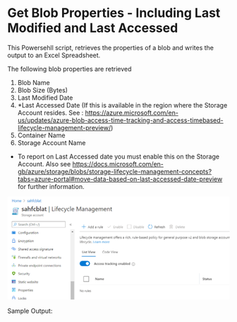 # Get Blob Properties - Including Last Modified and Last Accessed

This Powersehll script, retrieves the properties of a blob and writes the output to an Excel Spreadsheet. 

The following blob properties are retrieved 

1) Blob Name
2) Blob Size (Bytes)
3) Last Modified Date
4) *Last Accessed Date (If this is available in the region where the Storage Account resides.  See : https://azure.microsoft.com/en-us/updates/azure-blob-access-time-tracking-and-access-timebased-lifecycle-management-preview/)
5) Container Name
6) Storage Account Name


* To report on Last Accessed date you must enable this on the Storage Account. Also see https://docs.microsoft.com/en-gb/azure/storage/blobs/storage-lifecycle-management-concepts?tabs=azure-portal#move-data-based-on-last-accessed-date-preview  for further information.



![GitHub Logo](/images/LastAccessed.png)

Sample Output: 

